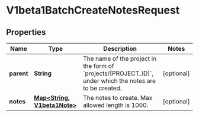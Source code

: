 # V1beta1BatchCreateNotesRequest

## Properties
Name | Type | Description | Notes
------------ | ------------- | ------------- | -------------
**parent** | **String** | The name of the project in the form of &#x60;projects/[PROJECT_ID]&#x60;, under which the notes are to be created. |  [optional]
**notes** | [**Map&lt;String, V1beta1Note&gt;**](V1beta1Note.md) | The notes to create. Max allowed length is 1000. |  [optional]

